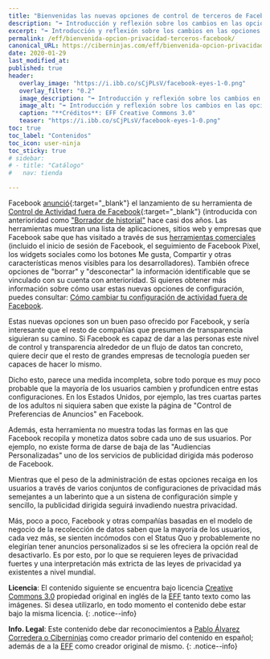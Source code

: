 ```yaml
---
title: "Bienvenidas las nuevas opciones de control de terceros de Facebook, pero insuficientes"
description: "➡ Introducción y reflexión sobre los cambios en las opciones de control de terceros de Facebook."
excerpt: "➡ Introducción y reflexión sobre los cambios en las opciones de control de terceros de Facebook."
permalink: /eff/bienvenida-opcion-privacidad-terceros-facebook/
canonical_URL: https://ciberninjas.com/eff/bienvenida-opcion-privacidad-terceros-facebook/
date: 2020-01-29
last_modified_at:
published: true
header:
   overlay_image: "https://i.ibb.co/sCjPLsV/facebook-eyes-1-0.png"
   overlay_filter: "0.2"
   image_description: "➡ Introducción y reflexión sobre los cambios en las opciones de control de terceros de Facebook \ Visto en Ciberninjas"
   image_alt: "➡ Introducción y reflexión sobre los cambios en las opciones de control de terceros de Facebook \ Visto en Ciberninjas"
   caption: "**Créditos**: EFF Creative Commons 3.0"
   teaser: "https://i.ibb.co/sCjPLsV/facebook-eyes-1-0.png"
toc: true
toc_label: "Contenidos"
toc_icon: user-ninja
toc_sticky: true
# sidebar:
# - title: "Catálogo"
#   nav: tienda

---
```


Facebook [anunció](https://about.fb.com/news/2019/08/off-facebook-activity/){:target="_blank"} el lanzamiento de su herramienta de [Control de Actividad fuera de Facebook](https://www.facebook.com/off_facebook_activity/){:target="_blank"} (introducida con anterioridad como ["Borrador de historial"](https://www.facebook.com/zuck/posts/10104899855107881) hace casi dos años. Las herramientas muestran una lista de aplicaciones, sitios web y empresas que Facebook sabe que has visitado a través de sus [herramientas comerciales](https://www.facebook.com/help/331509497253087?helpref=faq_content) (incluido el inicio de sesión de Facebook, el seguimiento de Facebook Píxel, los widgets sociales como los botones Me gusta, Compartir y otras características menos visibles para los desarrolladores). También ofrece opciones de "borrar" y "desconectar" la información identificable que se vinculado con su cuenta con anterioridad. Si quieres obtener más información sobre cómo usar estas nuevas opciones de configuración, puedes consultar: [Cómo cambiar tu configuración de actividad fuera de Facebook](/eff/como-configurar-actividad-fuera-facebook/).

Estas nuevas opciones son un buen paso ofrecido por Facebook, y sería interesante que el resto de compañías que presumen de transparencia siguieran su camino. Si Facebook es capaz de dar a las personas este nivel de control y transparencia alrededor de un flujo de datos tan concreto, quiere decir que el resto de grandes empresas de tecnología pueden ser capaces de hacer lo mismo.

Dicho esto, parece una medida incompleta, sobre todo porque es muy poco probable que la mayoría de los usuarios cambien y profundicen entre estas configuraciones. En los Estados Unidos, por ejemplo, las tres cuartas partes de los adultos ni siquiera saben que existe la página de "Control de Preferencias de Anuncios" en Facebook.

Además, esta herramienta no muestra todas las formas en las que Facebook recopila y monetiza datos sobre cada uno de sus usuarios. Por ejemplo, no existe forma de darse de baja de las "Audiencias Personalizadas" uno de los servicios de publicidad dirigida más poderoso de Facebook.

Mientras que el peso de la administración de estas opciones recaiga en los usuarios a través de varios conjuntos de configuraciones de privacidad más semejantes a un laberinto que a un sistena de configuración simple y sencillo, la publicidad dirigida seguirá invadiendo nuestra privacidad.

Más, poco a poco, Facebook y otras compañías basadas en el modelo de negocio de la recolección de datos saben que la mayoría de los usuarios, cada vez más, se sienten incómodos con el Status Quo y probablemente no elegirían tener anuncios personalizados si se les ofreciera la opción real de desactivarlo. Es por esto, por lo que se requieren leyes de privacidad fuertes y una interpretación más extricta de las leyes de privacidad ya existentes a nivel mundial.

**Licencia**: El contenido siguiente se encuentra bajo licencia [Creative Commons 3.0](https://creativecommons.org/licenses/by-sa/3.0/deed.es) propiedad original en inglés de la [EFF](https://kutt.it/eff) tanto texto como las imágenes. Si desea utilizarlo, en todo momento el contenido debe estar bajo la misma licencia.
{: .notice--info}

**Info. Legal**: Este contenido debe dar reconocimientos a [Pablo Álvarez Corredera o Ciberninjas](https://kutt.it/ciberninjas) como creador primario del contenido en español; además de a la [EFF](https://kutt.it/eff) como creador original de mismo.
{: .notice--info}
